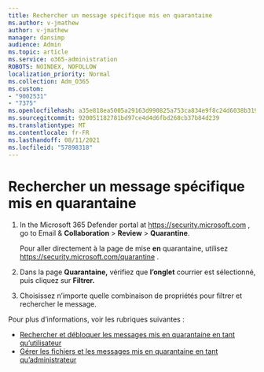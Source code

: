 ```yaml
---
title: Rechercher un message spécifique mis en quarantaine
ms.author: v-jmathew
author: v-jmathew
manager: dansimp
audience: Admin
ms.topic: article
ms.service: o365-administration
ROBOTS: NOINDEX, NOFOLLOW
localization_priority: Normal
ms.collection: Adm_O365
ms.custom:
- "9002531"
- "7375"
ms.openlocfilehash: a35e818ea5005a29163d990825a753ca834e9f8c24d6038b319b1382587fc286
ms.sourcegitcommit: 920051182781bd97ce4d4d6fbd268cb37b84d239
ms.translationtype: MT
ms.contentlocale: fr-FR
ms.lasthandoff: 08/11/2021
ms.locfileid: "57898318"
---
```

# <a name="find-a-specific-quarantined-message"></a>Rechercher un message spécifique mis en quarantaine

1. In the Microsoft 365 Defender portal at <https://security.microsoft.com> , go to Email & **Collaboration** \> **Review** \> **Quarantine**.

   Pour aller directement à la page de mise **en** quarantaine, utilisez <https://security.microsoft.com/quarantine> .

2. Dans la page **Quarantaine,** vérifiez que **l’onglet** courrier est sélectionné, puis cliquez sur **Filtrer.**
3. Choisissez n’importe quelle combinaison de propriétés pour filtrer et rechercher le message.

Pour plus d’informations, voir les rubriques suivantes :

- [Rechercher et débloquer les messages mis en quarantaine en tant qu’utilisateur](https://docs.microsoft.com/microsoft-365/security/office-365-security/find-and-release-quarantined-messages-as-a-user)
- [Gérer les fichiers et les messages mis en quarantaine en tant qu’administrateur](https://docs.microsoft.com/microsoft-365/security/office-365-security/manage-quarantined-messages-and-files)
